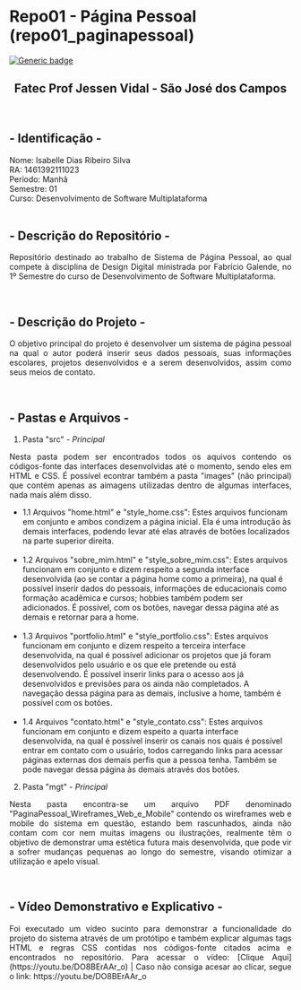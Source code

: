 # Repo01 - Página Pessoal (repo01_paginapessoal)
[![Generic badge](https://img.shields.io/badge/STATUS%20DO%20PROJETO-EM%20DESENVOLVIMENTO-yellow)](https://shields.io/)

<h2 text align="center">Fatec Prof Jessen Vidal - São José dos Campos</h2>
 <br>
 
 ## - Identificação - 
 Nome: Isabelle Dias Ribeiro Silva   <br>RA: 1461392111023   <br>Período: Manhã   <br>Semestre: 01   <br>Curso: Desenvolvimento de Software Multiplataforma
 <br>
 <br>
 
 ## - Descrição do Repositório -  
<p align="justify"> Repositório destinado ao trabalho de Sistema de Página Pessoal, ao qual compete à disciplina de Design Digital ministrada por Fabrício Galende, no 1º Semestre do curso de Desenvolvimento de Software Multiplataforma.</p>
<br>

## - Descrição do Projeto - 
<p align="justify"> O objetivo principal do projeto é desenvolver um sistema de página pessoal na qual o autor poderá inserir seus dados pessoais, suas informações escolares, projetos desenvolvidos e a serem desenvolvidos, assim como seus meios de contato.</p>
<br>

 ## - Pastas e Arquivos - 
1. Pasta "src" - *Principal*
 <p align="justify">Nesta pasta podem ser encontrados todos os aquivos contendo os códigos-fonte das interfaces desenvolvidas até o momento, sendo eles em HTML e CSS. É possível econtrar também a pasta "images" (não principal) que contém apenas as aimagens utilizadas dentro de algumas interfaces, nada mais além disso.</p>
 
<ul>
<li>1.1 Arquivos "home.html" e "style_home.css": Estes arquivos funcionam em conjunto e ambos condizem a página inicial. Ela é uma introdução às demais interfaces, podendo levar até elas através de botões localizados na parte superior direita.</li>
<br>
<li>1.2 Arquivos "sobre_mim.html" e "style_sobre_mim.css": Estes arquivos funcionam em conjunto e dizem respeito a segunda interface desenvolvida (ao se contar a página home como a primeira), na qual é possível inserir dados do pessoais, informações de educacionais como formação acadêmica e cursos; hobbies também podem ser adicionados. É possível, com os botões, navegar dessa página até as demais e retornar para a home.</li>
<br>
<li>1.3 Arquivos "portfolio.html" e "style_portfolio.css": Estes arquivos funcionam em conjunto e dizem respeito a terceira interface desenvolvida, na qual é possível adicionar os projetos que já foram desenvolvidos pelo usuário e os que ele pretende ou está desenvolvendo. É possível inserir links para o acesso aos já desenvolvidos e previsões para os ainda não completados. A navegação dessa página para as demais, inclusive a home, também é possível com os botões.</li>
<br> 
<li>1.4 Arquivos "contato.html" e "style_contato.css": Estes arquivos funcionam em conjunto e dizem espeito a quarta interface desenvolvida, na qual é possível inserir os canais nos quais é possível entrar em contato com o usuário, todos carregando links para acessar páginas externas dos demais perfis que a pessoa tenha. Também se pode navegar dessa página às demais através dos botões.</li>
</ul>

2. Pasta "mgt" - *Principal*
<p align="justify"> Nesta pasta encontra-se um arquivo PDF denominado "PaginaPessoal_Wireframes_Web_e_Mobile" contendo os wireframes web e mobile do sistema em questão, estando bem rascunhados, ainda não contam com cor nem muitas imagens ou ilustrações, realmente têm o objetivo de demonstrar uma estética futura mais desenvolvida, que pode vir a sofrer mudanças pequenas ao longo do semestre, visando otimizar a utilização e apelo visual.</p>
<br>

## - Vídeo Demonstrativo e Explicativo - 
<p align="justify"> Foi executado um vídeo sucinto para demonstrar a funcionalidade do projeto do sistema através de um protótipo e também explicar algumas tags HTML e regras CSS contidas nos códigos-fonte citados acima e encontrados no repositório.
Para acessar o vídeo: [Clique Aqui](https://youtu.be/DO8BErAAr_o) | Caso não consiga acesar ao clicar, segue o link: https://youtu.be/DO8BErAAr_o</p>
